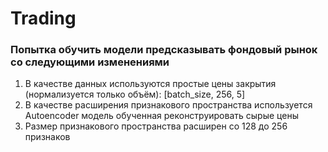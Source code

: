 # Trading

### Попытка обучить модели предсказывать фондовый рынок со следующими изменениями
1. В качестве данных используются простые цены закрытия (нормализуется только объём): [batch_size, 256, 5]
2. В качестве расширения признакового пространства используется Autoencoder модель обученная реконструировать сырые цены 
3. Размер признакового пространства расширен со 128 до 256 признаков

